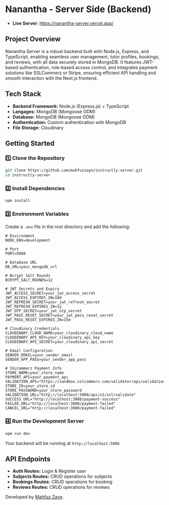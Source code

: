 # Nanantha - Server Side (Backend)

-   **Live Server**: https://nanantha-server.vercel.app/

## **Project Overview**

Nanantha Server is a robust backend built with Node.js, Express, and TypeScript, enabling seamless user management, tutor profiles, bookings, and reviews, with all data securely stored in MongoDB. It features JWT-based authentication, role-based access control, and integrates payment solutions like SSLCommerz or Stripe, ensuring efficient API handling and smooth interaction with the Next.js frontend.

## **Tech Stack**

-   **Backend Framework:** Node.js (Express.js) + TypeScript
-   **Langages:** MongoDB (Mongoose ODM)
-   **Database:** MongoDB (Mongoose ODM)
-   **Authentication:** Custom authentication with MongoDB
-   **File Storage:** Cloudinary

## **Getting Started**

### **1️⃣ Clone the Repository**

```sh
git clone https://github.com/mahfuzzayn/instructly-server.git
cd instructly-server
```

### **2️⃣ Install Dependencies**

```sh
npm install
```

### **3️⃣ Environment Variables**

Create a `.env` file in the root directory and add the following:

```env
# Environment
NODE_ENV=development

# Port
PORT=5000

# Database URL
DB_URL=your_mongodb_url

# Bcrypt Salt Rounds
BCRYPT_SALT_ROUNDS=12

# JWT Secrets and Expiry
JWT_ACCESS_SECRET=your_jwt_access_secret
JWT_ACCESS_EXPIRES_IN=10d
JWT_REFRESH_SECRET=your_jwt_refresh_secret
JWT_REFRESH_EXPIRES_IN=1y
JWT_OTP_SECRET=your_jwt_otp_secret
JWT_PASS_RESET_SECRET=your_jwt_pass_reset_secret
JWT_PASS_RESET_EXPIRES_IN=15m

# Cloudinary Credentials
CLOUDINARY_CLOUD_NAME=your_cloudinary_cloud_name
CLOUDINARY_API_KEY=your_cloudinary_api_key
CLOUDINARY_API_SECRET=your_cloudinary_api_secret

# Email Configuration
SENDER_EMAIL=your_sender_email
SENDER_APP_PASS=your_sender_app_pass

# SSLCommerz Payment Info
STORE_NAME=your_store_name
PAYMENT_API=your_payment_api
VALIDATION_API="https://sandbox.sslcommerz.com/validator/api/validationserverAPI.php"
STORE_ID=your_store_id
STORE_PASSWORD=your_store_password
VALIDATION_URL="http://localhost:5000/api/v1/ssl/validate"
SUCCESS_URL="http://localhost:3000/payment-success"
FAILED_URL="http://localhost:3000/payment-failed"
CANCEL_URL="http://localhost:3000/payment-failed"
```

### **4️⃣ Run the Development Server**

```sh
npm run dev
```

Your backend will be running at `http://localhost:5000`.

## **API Endpoints**

-   **Auth Routes:** Login & Register user
-   **Subjects Routes:** CRUD operations for subjects
-   **Bookings Routes:** CRUD operations for booking
-   **Reviews Routes:** CRUD operations for reviews

Developed by [Mahfuz Zayn](https://mahfuzzayn.netlify.app/).

